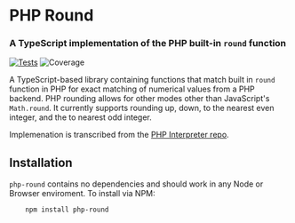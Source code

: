 # PHP Round
### A TypeScript implementation of the PHP built-in `round` function

[![Tests](https://github.com/e-newton/php-round/actions/workflows/run-tests.yml/badge.svg)](https://github.com/e-newton/php-round/actions/workflows/run-tests.yml)
![Coverage](https://img.shields.io/endpoint?url=https://gist.githubusercontent.com/e-newton/973903d12880da1524ee6f9c9005ee23/raw/coverage_badge.json)

A TypeScript-based library containing functions that match built in `round` function in PHP for exact matching of numerical
values from a PHP backend. PHP rounding allows for other modes other than JavaScript's `Math.round`. It currently supports rounding
up, down, to the nearest even integer, and the to nearest odd integer.

Implemenation is transcribed from the [PHP Interpreter repo](https://github.com/php/php-src/blob/master/ext/standard/math.c).

## Installation
`php-round` contains no dependencies and should work in any Node or Browser enviroment. To install via NPM:
```
    npm install php-round
```
